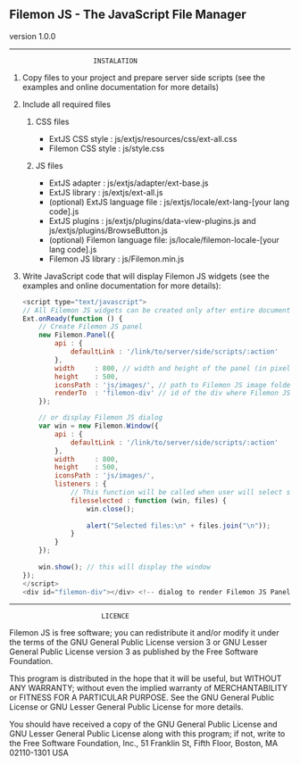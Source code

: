 ## Filemon JS - The JavaScript File Manager

version 1.0.0

-------------------------------------------------------------------
                         INSTALATION

1. Copy files to your project and prepare server side scripts (see
   the examples and online documentation for more details)
2. Include all required files

      1. CSS files
          * ExtJS CSS style   : js/extjs/resources/css/ext-all.css
          * Filemon CSS style : js/style.css
      
      2. JS files
          * ExtJS adapter                   : js/extjs/adapter/ext-base.js
          * ExtJS library                   : js/extjs/ext-all.js
          * (optional) ExtJS language file  : js/extjs/locale/ext-lang-[your lang code].js
          * ExtJS plugins                   : js/extjs/plugins/data-view-plugins.js and js/extjs/plugins/BrowseButton.js
          * (optional) Filemon language file: js/locale/filemon-locale-[your lang code].js
          * Filemon JS library              : js/Filemon.min.js
    
3. Write JavaScript code that will display Filemon JS widgets (see the examples and online documentation for more details):

    ```javascript
    <script type="text/javascript">
    // All Filemon JS widgets can be created only after entire document was loaded
    Ext.onReady(function () {
        // Create Filemon JS panel
        new Filemon.Panel({
            api : {
                defaultLink : '/link/to/server/side/scripts/:action'
            },
            width     : 800, // width and height of the panel (in pixels)
            height    : 500,
            iconsPath : 'js/images/', // path to Filemon JS image folder
            renderTo  : 'filemon-div' // id of the div where Filemon JS will be rendered
        });

        // or display Filemon JS dialog
        var win = new Filemon.Window({
            api : {
                defaultLink : '/link/to/server/side/scripts/:action'
            },
            width     : 800,
            height    : 500,
            iconsPath : 'js/images/',
            listeners : {
                // This function will be called when user will select some files
                filesselected : function (win, files) {
                    win.close();
                    
                    alert("Selected files:\n" + files.join("\n"));
                }
            }
        });
          
        win.show(); // this will display the window
    });
    </script>
    <div id="filemon-div"></div> <!-- dialog to render Filemon JS Panel -->
    ```


-------------------------------------------------------------------
                           LICENCE

Filemon JS is free software; you can redistribute it and/or modify
it under the terms of the GNU General Public License version 3 or
GNU Lesser General Public License version 3 as published by
the Free Software Foundation.

This program is distributed in the hope that it will be useful,
but WITHOUT ANY WARRANTY; without even the implied warranty of
MERCHANTABILITY or FITNESS FOR A PARTICULAR PURPOSE. See the
GNU General Public License or GNU Lesser General Public License 
for more details.

You should have received a copy of the GNU General Public License and
GNU Lesser General Public License along with this program; if not, 
write to the Free Software Foundation, Inc., 51 Franklin St, Fifth Floor, 
Boston, MA 02110-1301 USA